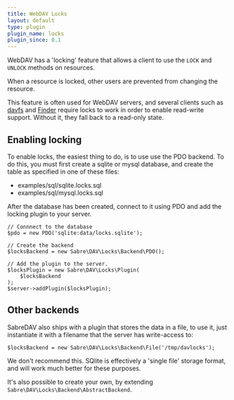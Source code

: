 ```yaml
---
title: WebDAV Locks 
layout: default
type: plugin
plugin_name: locks
plugin_since: 0.1
---
```


WebDAV has a 'locking' feature that allows a client to use the `LOCK` and
`UNLOCK` methods on resources.

When a resource is locked, other users are prevented from changing the
resource.

This feature is often used for WebDAV servers, and several clients such as
[davfs][1] and [Finder][2] require locks to work in order to enable
read-write support. Without it, they fall back to a read-only state.

Enabling locking
----------------

To enable locks, the easiest thing to do, is to use use the PDO backend.
To do this, you must first create a sqlite or mysql database, and create
the table as specified in one of these files:

* examples/sql/sqlite.locks.sql
* examples/sql/mysql.locks.sql

After the database has been created, connect to it using PDO and add the
locking plugin to your server.

    // Connnect to the database
    $pdo = new PDO('sqlite:data/locks.sqlite');

    // Create the backend
    $locksBackend = new Sabre\DAV\Locks\Backend\PDO();

    // Add the plugin to the server.
    $locksPlugin = new Sabre\DAV\Locks\Plugin(
        $locksBackend
    );
    $server->addPlugin($locksPlugin);



Other backends
--------------

SabreDAV also ships with a plugin that stores the data in a file, to use it,
just instantiate it with a filename that the server has write-access to:

    $locksBackend = new Sabre\DAV\Locks\Backend\File('/tmp/davlocks');

We don't recommend this. SQlite is effectively a 'single file' storage format,
and will work much better for these purposes.

It's also possible to create your own, by extending
`Sabre\DAV\Locks\Backend\AbstractBackend`.


[1]: /dav/clients/davfs/
[2]: /dav/clients/finder/
